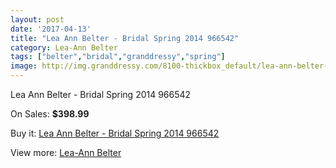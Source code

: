 ```yaml
---
layout: post
date: '2017-04-13'
title: "Lea Ann Belter - Bridal Spring 2014 966542"
category: Lea-Ann Belter
tags: ["belter","bridal","granddressy","spring"]
image: http://img.granddressy.com/8100-thickbox_default/lea-ann-belter-bridal-spring-2014-966542.jpg
---
```

Lea Ann Belter - Bridal Spring 2014 966542

On Sales: **$398.99**
<a href="https://www.granddressy.com/en/lea-ann-belter/7345-lea-ann-belter-bridal-spring-2014-966542.html"><amp-img layout="responsive" width="600" height="600" src="//img.granddressy.com/8100-thickbox_default/lea-ann-belter-bridal-spring-2014-966542.jpg" alt="Lea Ann Belter - Bridal Spring 2014 966542 0" /></a>

Buy it: [Lea Ann Belter - Bridal Spring 2014 966542](https://www.granddressy.com/en/lea-ann-belter/7345-lea-ann-belter-bridal-spring-2014-966542.html "Lea Ann Belter - Bridal Spring 2014 966542")

View more: [Lea-Ann Belter](https://www.granddressy.com/en/253-lea-ann-belter "Lea-Ann Belter")